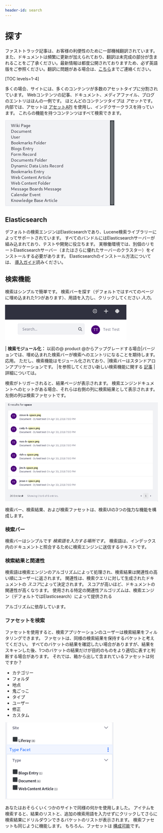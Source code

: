```yaml
---
header-id: search
---
```


# 探す

<p class="alert alert-info"><span class="wysiwyg-color-blue120">ファストトラック記事は、お客様の利便性のために一部機械翻訳されています。また、ドキュメントは頻繁に更新が加えられており、翻訳は未完成の部分が含まれることをご了承ください。最新情報は都度公開されておりますため、必ず英語版をご参照ください。翻訳に問題がある場合は、<a href="mailto:support-content-jp@liferay.com">こちら</a>までご連絡ください。</span></p>

[TOC levels=1-4]

多くの場合、サイトには、多くのコンテンツが多数のアセットタイプに分割されています。 Webコンテンツの記事、ドキュメント、メディアファイル、ブログのエントリはほんの一例です。 ほとんどのコンテンツタイプは *アセット*です。 内部では、アセットは [アセットAPI](/docs/7-1/tutorials/-/knowledge_base/t/asset-framework) を使用し、インデクサークラスを持っています。 これらの機能を持つコンテンツはすべて検索できます。

![図1：Type Facet構成には、検索可能なすぐに使用可能なアセットタイプが一覧表示されます。](../../images/search-assets.png)

## Elasticsearch

デフォルトの検索エンジンはElasticsearchであり、Lucene検索ライブラリーによってサポートされています。 すべてのバンドルにはElasticsearchサーバーが組み込まれており、テストや開発に役立ちます。 実稼働環境では、別個のリモートElasticsearchサーバー（またはさらに優れたサーバーのクラスター）をインストールする必要があります。 Elasticsearchのインストール方法については、 [導入ガイド](/docs/7-1/deploy/-/knowledge_base/d/installing-elasticsearch)読みください。

## 検索機能

検索はシンプルで簡単です。 検索バーを探す（デフォルトではすべてのページに埋め込まれた1つがあります）、用語を入力し、クリックしてください *入力*。

![図2：デフォルトでは、すべてのページに検索バーが埋め込まれています。](../../images/search-bar.png)

| **検索モジュール化：** 以前の@ product @からアップグレードする場合|バージョンでは、埋め込まれた検索バーが検索へのエントリになることを期待します。応用。 ただし、検索機能はモジュール化されており、|検索バーはスタンドアロンアプリケーションです。 |を参照してください新しい検索機能に関する [記事](/docs/7-1/user/-/knowledge_base/u/whats-new-with-search) |詳細については。

検索がトリガーされると、結果ページが表示されます。 検索エンジンドキュメントへのヒットがある場合、それらは右側の列に検索結果として表示されます。 左側の列は検索ファセットです。

![図3：検索結果ポートレットに結果が表示されます。](../../images/search-results.png)

検索バー、検索結果、および検索ファセットは、検索UIの3つの強力な機能を構成します。

### 検索バー

検索バーはシンプルです *検索語を入力する場所です*。 検索語は、インデックス内のドキュメントと照合するために検索エンジンに送信するテキストです。

### 検索結果と関連性

検索語は検索エンジンのアルゴリズムによって処理され、検索結果は関連性の高い順にユーザーに返されます。 関連性は、検索クエリに対して生成されたドキュメントの *スコア*によって決定されます。 スコアが高いほど、ドキュメントの関連性が高くなります。 使用される特定の関連性アルゴリズムは、検索エンジン（デフォルトではElasticsearch）</a>によって提供される

アルゴリズムに依存しています。</p> 



### ファセットを検索

ファセットを使用すると、検索アプリケーションのユーザーは検索結果をフィルタリングできます。 ファセットは、同様の検索結果を保持するバケットと考えてください。 すべてのバケットの結果を確認したい場合がありますが、結果をスキャンした後、1つのバケットの結果だけが目的のものをより適切に表すと判断する場合があります。 それでは、箱から出して含まれているファセットは何ですか？

  - カテゴリー
  - フォルダ
  - 地点
  - 鬼ごっこ
  - タイプ
  - ユーザー
  - 修正
  - カスタム

![図4：* Site *および* Type *は、遭遇する2つのファセットセットです。 入力した検索語を含む結果にドリルダウンできます。](../../images/search-faceted-search.png)

あなたはおそらくいくつかのサイトで同様の何かを使用しました。 アイテムを検索すると、結果のリストと、追加の検索用語を入力せずにクリックしてさらに検索結果にドリルダウンできるバケットのリストが表示されます。 検索ファセットも同じように機能します。 もちろん、ファセットは [構成可能](/docs/7-1/user/-/knowledge_base/u/facets)です。
